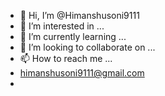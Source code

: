- 👋 Hi, I’m @Himanshusoni9111
- 👀 I’m interested in ...
- 🌱 I’m currently learning ...
- 💞️ I’m looking to collaborate on ...
- 📫 How to reach me ...
- himanshusoni9111@gmail.com
- 

<!---
Himanshusoni9111/Himanshusoni9111 is a ✨ special ✨ repository because its `README.md` (this file) appears on your GitHub profile.
You can click the Preview link to take a look at your changes.
--->
